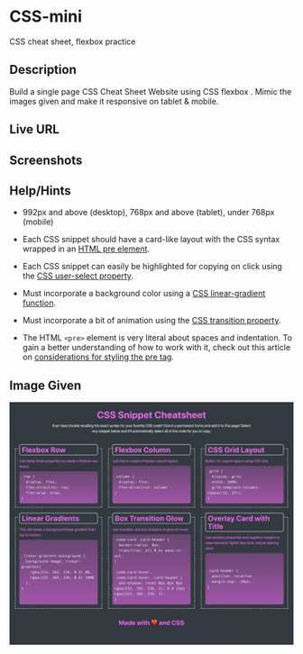 # CSS-mini
CSS cheat sheet, flexbox practice

## Description
Build a single page CSS Cheat Sheet Website using CSS flexbox . Mimic the images given and make it responsive on tablet & mobile.

## Live URL

## Screenshots

## Help/Hints
* 992px and above (desktop), 768px and above (tablet), under 768px (mobile)

* Each CSS snippet should have a card-like layout with the CSS syntax wrapped in an [HTML pre element](https://developer.mozilla.org/en-US/docs/Web/HTML/Element/pre).

* Each CSS snippet can easily be highlighted for copying on click using the [CSS user-select property](https://developer.mozilla.org/en-US/docs/Web/CSS/user-select).

* Must incorporate a background color using a [CSS linear-gradient function](https://developer.mozilla.org/en-US/docs/Web/CSS/linear-gradient).

* Must incorporate a bit of animation using the [CSS transition property](https://developer/mozilla.org/en-US/docs/Web/CSS/transition).

* The HTML `<pre>` element is very literal about spaces and indentation. To gain a better understanding of how to work with it, check out this article on [considerations for styling the pre tag](https://css-tricks.com/considerations-styling-pre-tag/).

## Image Given
![](images/01-app-desktop.png)

